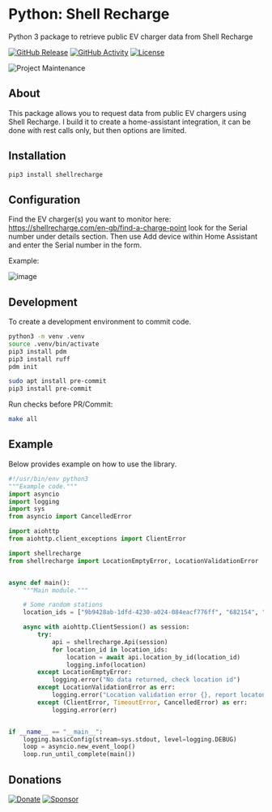 # Python: Shell Recharge

Python 3 package to retrieve public EV charger data from Shell Recharge

[![GitHub Release][releases-shield]][releases]
[![GitHub Activity][commits-shield]][commits]
[![License][license-shield]](LICENSE)

![Project Maintenance][maintenance-shield]

## About

This package allows you to request data from public EV chargers using Shell Recharge.
I build it to create a home-assistant integration, it can be done with rest calls only, but then options are limited.

## Installation

```bash
pip3 install shellrecharge
```

## Configuration

Find the EV charger(s) you want to monitor here: https://shellrecharge.com/en-gb/find-a-charge-point look for the Serial number under details section.
Then use Add device within Home Assistant and enter the Serial number in the form.

Example:

![image](https://github.com/user-attachments/assets/33dc84d1-319e-4100-ba60-86fbefcdf04e)


## Development

To create a development environment to commit code.

```bash
python3 -m venv .venv
source .venv/bin/activate
pip3 install pdm
pip3 install ruff
pdm init

sudo apt install pre-commit
pip3 install pre-commit
```

Run checks before PR/Commit:

```bash
make all
```

## Example

Below provides example on how to use the library.

```python
#!/usr/bin/env python3
"""Example code."""
import asyncio
import logging
import sys
from asyncio import CancelledError

import aiohttp
from aiohttp.client_exceptions import ClientError

import shellrecharge
from shellrecharge import LocationEmptyError, LocationValidationError


async def main():
    """Main module."""

    # Some random stations
    location_ids = ["9b9428ab-1dfd-4230-a024-084eacf776ff", "682154", "9cf6c16b-b043-4ba8-b7ca-872f82a0faf4"]

    async with aiohttp.ClientSession() as session:
        try:
            api = shellrecharge.Api(session)
            for location_id in location_ids:
                location = await api.location_by_id(location_id)
                logging.info(location)
        except LocationEmptyError:
            logging.error("No data returned, check location id")
        except LocationValidationError as err:
            logging.error("Location validation error {}, report locaton id" % err)
        except (ClientError, TimeoutError, CancelledError) as err:
            logging.error(err)


if __name__ == "__main__":
    logging.basicConfig(stream=sys.stdout, level=logging.DEBUG)
    loop = asyncio.new_event_loop()
    loop.run_until_complete(main())
```

## Donations

[![Donate](https://img.shields.io/badge/Donate-PayPal-green.svg)](https://www.paypal.me/cyberjunkynl/)
[![Sponsor][sponsor-shield]][sponsor]

[commits-shield]: https://img.shields.io/github/commit-activity/y/cyberjunky/python-shellrecharge.svg?style=for-the-badge
[commits]: https://github.com/cyberjunky/python-shellrecharge/commits/main
[license-shield]: https://img.shields.io/github/license/cyberjunky/python-shellrecharge.svg?style=for-the-badge
[maintenance-shield]: https://img.shields.io/badge/maintainer-%40cyberjunky-blue.svg?style=for-the-badge
[releases-shield]: https://img.shields.io/github/release/cyberjunky/python-shellrecharge.svg?style=for-the-badge
[releases]: https://github.com/cyberjunky/python-shellrecharge/releases
[sponsor-shield]: https://img.shields.io/static/v1?label=Sponsor&message=%E2%9D%A4&logo=GitHub&color=%23fe8e86
[sponsor]: https://github.com/sponsors/cyberjunky
